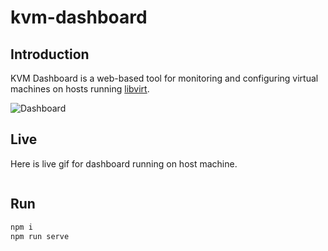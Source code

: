 # kvm-dashboard

## Introduction

KVM Dashboard is a web-based tool for monitoring and configuring virtual machines on hosts running [libvirt](https://libvirt.org/).

![Dashboard](https://github.com/IRONICBo/kvm-dashboard/assets/47499836/60a8541c-0c6a-4b0e-a740-9c45a4c7cf7c)

## Live

Here is live gif for dashboard running on host machine.

![]()

## Run

```bash
npm i
npm run serve
```